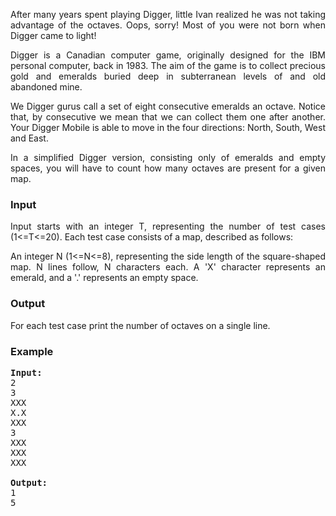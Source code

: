 <p style="text-align: justify;">After many years spent playing Digger, little Ivan realized he was not taking advantage of the octaves. Oops, sorry! Most of you were not born when Digger came to light!</p>
<p style="text-align: justify;">Digger is a Canadian computer game, originally designed for the IBM personal computer, back in 1983. The aim of the game is to collect precious gold and emeralds buried deep in subterranean levels of and old abandoned mine.</p>
<p style="text-align: justify;">We Digger gurus call a set of eight consecutive emeralds an octave. Notice that, by consecutive we mean that we can collect them one after another. Your Digger Mobile is able to move in the four directions: North, South, West and East.</p>
<p style="text-align: justify;">In a simplified Digger version, consisting only of emeralds and empty spaces, you will have to count how many octaves are present for a given map.</p>
<h3>Input</h3>
<p style="text-align: justify;">Input starts with an integer T, representing the number of test cases (1&lt;=T&lt;=20). Each test case consists of a map, described as follows:</p>
<p style="text-align: justify;">An integer N (1&lt;=N&lt;=8), representing the side length of the square-shaped map. N lines follow, N characters each. A 'X' character represents an emerald, and a '.' represents an empty space.</p>
<h3>Output</h3>
<p style="text-align: justify;">For each test case print the number of octaves on a single line.</p>
<h3>Example</h3>
<pre style="text-align: justify;"><strong>Input:</strong><br>2<br>3<br>XXX<br>X.X<br>XXX<br>3<br>XXX<br>XXX<br>XXX<br><br><strong>Output:</strong>
1<br>5</pre>